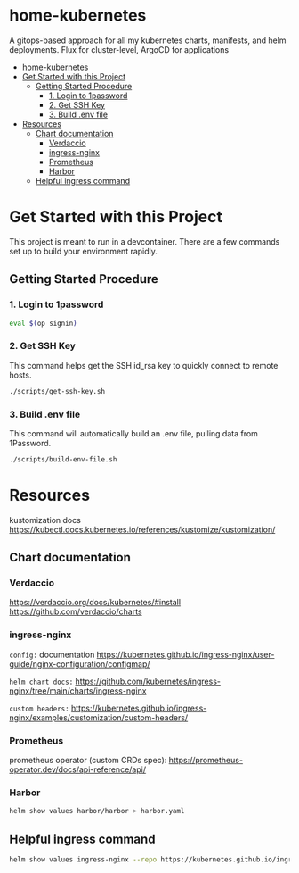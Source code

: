 # home-kubernetes
A gitops-based approach for all my kubernetes charts, manifests, and helm deployments. Flux for cluster-level, ArgoCD for applications

- [home-kubernetes](#home-kubernetes)
- [Get Started with this Project](#get-started-with-this-project)
  - [Getting Started Procedure](#getting-started-procedure)
    - [1. Login to 1password](#1-login-to-1password)
    - [2. Get SSH Key](#2-get-ssh-key)
    - [3. Build .env file](#3-build-env-file)
- [Resources](#resources)
  - [Chart documentation](#chart-documentation)
    - [Verdaccio](#verdaccio)
    - [ingress-nginx](#ingress-nginx)
    - [Prometheus](#prometheus)
    - [Harbor](#harbor)
  - [Helpful ingress command](#helpful-ingress-command)


# Get Started with this Project

This project is meant to run in a devcontainer.  There are a few commands set up to build your environment rapidly.

## Getting Started Procedure

### 1. Login to 1password
```sh
eval $(op signin)    
```

### 2. Get SSH Key

This command helps get the SSH id_rsa key to quickly connect to remote hosts.

```sh
./scripts/get-ssh-key.sh
```

### 3. Build .env file

This command will automatically build an .env file, pulling data from 1Password.

```sh
./scripts/build-env-file.sh
```



# Resources

kustomization docs
https://kubectl.docs.kubernetes.io/references/kustomize/kustomization/

## Chart documentation

### Verdaccio
https://verdaccio.org/docs/kubernetes/#install
https://github.com/verdaccio/charts

### ingress-nginx

`config:` documentation https://kubernetes.github.io/ingress-nginx/user-guide/nginx-configuration/configmap/

`helm chart docs:` https://github.com/kubernetes/ingress-nginx/tree/main/charts/ingress-nginx

`custom headers:`
https://kubernetes.github.io/ingress-nginx/examples/customization/custom-headers/

### Prometheus

prometheus operator (custom CRDs spec): https://prometheus-operator.dev/docs/api-reference/api/

### Harbor

```sh
helm show values harbor/harbor > harbor.yaml
```

## Helpful ingress command

```sh
helm show values ingress-nginx --repo https://kubernetes.github.io/ingress-nginx > temp.yaml
```